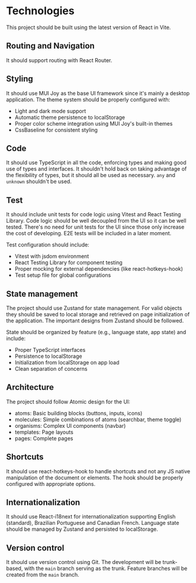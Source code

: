 # Technologies

This project should be built using the latest version of React in Vite.

## Routing and Navigation

It should support routing with React Router.

## Styling

It should use MUI Joy as the base UI framework since it's mainly a desktop application. The theme system should be properly configured with:
- Light and dark mode support
- Automatic theme persistence to localStorage
- Proper color scheme integration using MUI Joy's built-in themes
- CssBaseline for consistent styling

## Code

It should use TypeScript in all the code, enforcing types and making good use of types and interfaces. It shouldn't hold back on taking advantage of the flexibility of types, but it should all be used as necessary. `any` and `unknown` shouldn't be used.

## Test

It should include unit tests for code logic using Vitest and React Testing Library. Code logic should be well decoupled from the UI so it can be well tested. There's no need for unit tests for the UI since those only increase the cost of developing. E2E tests will be included in a later moment.

Test configuration should include:
- Vitest with jsdom environment
- React Testing Library for component testing
- Proper mocking for external dependencies (like react-hotkeys-hook)
- Test setup file for global configurations

## State management

The project should use Zustand for state management. For valid objects they should be saved to local storage and retrieved on page initialization of the application. The important designs from Zustand should be followed.

State should be organized by feature (e.g., language state, app state) and include:
- Proper TypeScript interfaces
- Persistence to localStorage
- Initialization from localStorage on app load
- Clean separation of concerns

## Architecture

The project should follow Atomic design for the UI:
- atoms: Basic building blocks (buttons, inputs, icons)
- molecules: Simple combinations of atoms (searchbar, theme toggle)
- organisms: Complex UI components (navbar)
- templates: Page layouts
- pages: Complete pages

## Shortcuts

It should use react-hotkeys-hook to handle shortcuts and not any JS native manipulation of the document or elements. The hook should be properly configured with appropriate options.

## Internationalization

It should use React-i18next for internationalization supporting English (standard), Brazilian Portuguese and Canadian French. Language state should be managed by Zustand and persisted to localStorage.

## Version control

It should use version control using Git. The development will be trunk-based, with the `main` branch serving as the trunk. Feature branches will be created from the `main` branch.